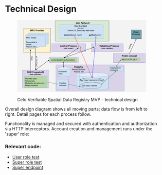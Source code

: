# Technical Design

<figure><img src="../../.gitbook/assets/diagram.png" alt=""><figcaption><p>Celo Verifiable Spatial Data Registry MVP - technical design</p></figcaption></figure>



Overall design diagram shows all moving parts; data flow is from left to right. Detail pages for each process follow.

Functionality is managed and secured with authentication and authorization via HTTP interceptors. Account creation and management runs under the 'super' role:

### Relevant code:

* [User role test](https://github.com/MRV-Studio/openmrv-server/blob/main/src/test/user.controller.spec.ts)
* [Super role test](https://github.com/MRV-Studio/openmrv-server/blob/main/src/test/super.auth.controller.spec.ts)
* [Super endpoint](https://github.com/MRV-Studio/openmrv-server/blob/main/src/controller/super.controller.ts)

